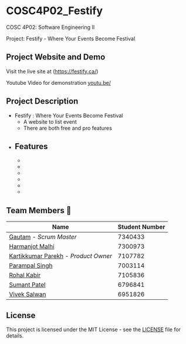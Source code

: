 # COSC4P02_Festify
COSC 4P02: Software Engineering II

Project: Festify - Where Your Events Become Festival

## Project Website and Demo
Visit the live site at (https://festify.ca/)

Youtube Video for demonstration [youtu.be/](https://youtu.be/)


## Project Description
- Festify : Where Your Events Become Festival
  - A website to list event
  - There are both free and pro features
- Features
  - 
  - 
  - 
  - 
  - 
  - 
  - 


## Team Members 👥
| Name | Student Number|
|------|---------------|
| [Gautam](https://github.com/gautam4036) - *Scrum Master* | 7340433 |
| [Harmanjot Malhi](https://github.com/HarmanjotMalhi)| 7300973 |
| [Kartikkumar Parekh](https://github.com/Kartik478) - *Product Owner*| 7107782 |
| [Parampal Singh](https://github.com/parampalsingh1)| 7003114 |
| [Rohal Kabir](https://github.com/rohal20)| 7105836 |
| [Sumant Patel](https://github.com/Sumant123)| 6796841 |
| [Vivek Salwan](https://github.com/VivekSalwan2000)| 6951826 |



## License
This project is licensed under the MIT License - see the [LICENSE](LICENSE.md) file for details.
